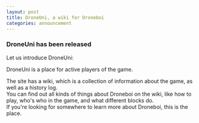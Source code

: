 ```yaml
---
layout: post
title: DroneUni, a wiki for Droneboi
categories: announcement
---
```


### DroneUni has been released
Let us introduce DroneUni:

DroneUni is a place for active players of the game. 

The site has a wiki, which is a collection of information about the game, as well as a history log.<br>
You can find out all kinds of things about Droneboi on the wiki, like how to play, who's who in the game, and what different blocks do. <br>
If you're looking for somewhere to learn more about Droneboi, this is the place.
